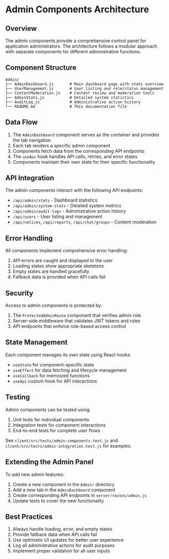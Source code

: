# Admin Components Architecture

## Overview

The admin components provide a comprehensive control panel for application administrators. The architecture follows a modular approach with separate components for different administrative functions.

## Component Structure

```
Admin/
├── AdminDashboard.js       # Main dashboard page with stats overview
├── UserManagement.js       # User listing and role/status management
├── ContentModeration.js    # Content review and moderation tools
├── AdminStats.js           # Detailed system statistics
├── AuditLog.js             # Administrative action history
└── README.md               # This documentation file
```

## Data Flow

1. The `AdminDashboard` component serves as the container and provides the tab navigation
2. Each tab renders a specific admin component
3. Components fetch data from the corresponding API endpoints
4. The `useApi` hook handles API calls, retries, and error states
5. Components maintain their own state for their specific functionality

## API Integration

The admin components interact with the following API endpoints:

- `/api/admin/stats` - Dashboard statistics
- `/api/admin/system-stats` - Detailed system metrics
- `/api/admin/audit-logs` - Administrative action history
- `/api/users` - User listing and management
- `/api/notices`, `/api/reports`, `/api/chat/groups` - Content moderation

## Error Handling

All components implement comprehensive error handling:

1. API errors are caught and displayed to the user
2. Loading states show appropriate skeletons
3. Empty states are handled gracefully
4. Fallback data is provided when API calls fail

## Security

Access to admin components is protected by:

1. The `ProtectedAdminRoute` component that verifies admin role
2. Server-side middleware that validates JWT tokens and roles
3. API endpoints that enforce role-based access control

## State Management

Each component manages its own state using React hooks:

- `useState` for component-specific state
- `useEffect` for data fetching and lifecycle management
- `useCallback` for memoized functions
- `useApi` custom hook for API interactions

## Testing

Admin components can be tested using:

1. Unit tests for individual components
2. Integration tests for component interactions
3. End-to-end tests for complete user flows

See `client/src/tests/admin-components.test.js` and `client/src/tests/admin-integration.test.js` for examples.

## Extending the Admin Panel

To add new admin features:

1. Create a new component in the `Admin/` directory
2. Add a new tab in the `AdminDashboard` component
3. Create corresponding API endpoints in `server/routes/admin.js`
4. Update tests to cover the new functionality

## Best Practices

1. Always handle loading, error, and empty states
2. Provide fallback data when API calls fail
3. Use optimistic UI updates for better user experience
4. Log all administrative actions for audit purposes
5. Implement proper validation for all user inputs